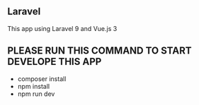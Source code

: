 ## Laravel
This app using Laravel 9 and Vue.js 3

## PLEASE RUN THIS COMMAND TO START DEVELOPE THIS APP


- composer install
- npm install
- npm run dev